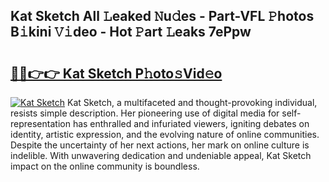 ## Kat Sketch All 𝙻eaked 𝙽u𝚍es - Part-VFL 𝙿hotos B𝚒kini 𝚅𝚒deo - Hot 𝙿art 𝙻eaks 7ePpw

# <h2><a href="http://ld35eq1.urlbe.top/?page=Kat+Sketch">🔗🔗👉👉 Kat Sketch P𝚑oto𝚜Vid𝚎o</a></h2>

[![Kat Sketch](https://i.imgur.com/eBuTRDB.gif)](http://ld35eq1.urlbe.top/?page=Kat+Sketch)
Kat Sketch, a multifaceted and thought-provoking individual, resists simple description. Her pioneering use of digital media for self-representation has enthralled and infuriated viewers, igniting debates on identity, artistic expression, and the evolving nature of online communities. Despite the uncertainty of her next actions, her mark on online culture is indelible. With unwavering dedication and undeniable appeal, Kat Sketch impact on the online community is boundless.
